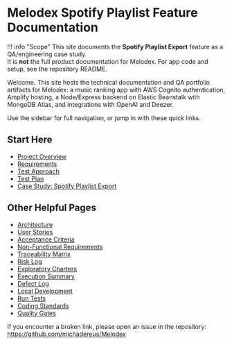 # Melodex Spotify Playlist Feature Documentation

!!! info "Scope"
    This site documents the **Spotify Playlist Export** feature as a QA/engineering case study.  
    It is **not** the full product documentation for Melodex. For app code and setup, see the repository README.

Welcome. This site hosts the technical documentation and QA portfolio artifacts for Melodex: a music ranking app with AWS Cognito authentication, Amplify hosting, a Node/Express backend on Elastic Beanstalk with MongoDB Atlas, and integrations with OpenAI and Deezer.

Use the sidebar for full navigation, or jump in with these quick links.

## Start Here
- [Project Overview](overview/)
- [Requirements](requirements/)
- [Test Approach](test/test-approach/)
- [Test Plan](test/test-plan/)
- [Case Study: Spotify Playlist Export](case-studies/spotify-playlist-export/)

## Other Helpful Pages
- [Architecture](overview/architecture/)
- [User Stories](requirements/user-stories/)
- [Acceptance Criteria](requirements/acceptance-criteria/)
- [Non-Functional Requirements](requirements/nfrs/)
- [Traceability Matrix](test/traceability/)
- [Risk Log](test/risk-log/)
- [Exploratory Charters](test/exploratory-charters/)
- [Execution Summary](reports/execution-summary/)
- [Defect Log](reports/bugs/)
- [Local Development](how-to/local-dev/)
- [Run Tests](how-to/run-tests/)
- [Coding Standards](ci-cd-quality/coding-standards/)
- [Quality Gates](ci-cd-quality/quality-gates/)


If you encounter a broken link, please open an issue in the repository:
https://github.com/michadereus/Melodex